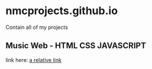 # nmcprojects.github.io
Contain all of my projects

## Music Web - HTML CSS JAVASCRIPT
link here: [a relative link](nmcprojects.github.io/musicweb)
